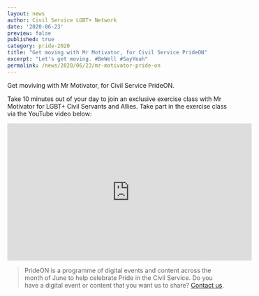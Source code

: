 ```yaml
---
layout: news
author: Civil Service LGBT+ Network
date: '2020-06-23'
preview: false
published: true
category: pride-2020
title: "Get moving with Mr Motivator, for Civil Service PrideON"
excerpt: "Let's get moving. #BeWell #SayYeah"
permalink: /news/2020/06/23/mr-motivator-pride-on
---
```


Get moviving with Mr Motivator, for Civil Service PrideON. 

Take 10 minutes out of your day to join an exclusive exercise class with Mr Motivator for LGBT+ Civil Servants and Allies. Take part in the exercise class via the YouTube video below: 

<iframe width="560" height="315" src="https://www.youtube.com/embed/ycbvmDzZwjE" frameborder="0" allow="accelerometer; autoplay; encrypted-media; gyroscope; picture-in-picture" allowfullscreen></iframe>


> PrideON is a programme of digital events and content across the month of June to help celebrate Pride in the Civil Service. Do you have a digital event or content that you want us to share? [Contact us](/about/contact-us/).
